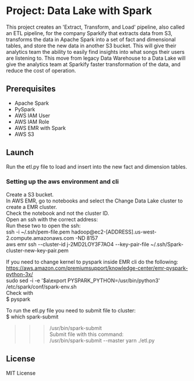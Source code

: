 # Project: Data Lake with Spark
This project creates an 'Extract, Transform, and Load' pipeline, also called an ETL pipeline, for the company Sparkify that extracts data from S3, transforms the data in Apache Spark into a set of fact and dimensional tables, and store the new data in another S3 bucket. This will give their analytics team the ability to easily find insights into what songs their users are listening to. This move from legacy Data Warehouse to a Data Lake will give the analytics team at Sparkify faster transformation of the data, and reduce the cost of operation.


## Prerequisites
* Apache Spark
* PySpark
* AWS IAM User
* AWS IAM Role
* AWS EMR with Spark
* AWS S3


## Launch
Run the etl.py file to load and insert into the new fact and dimension tables.

### Setting up the aws environment and cli
Create a S3 bucket.  
In AWS EMR, go to notebooks and select the Change Data Lake cluster to create a EMR cluster.  
Check the notebook and not the cluster ID.  
Open an ssh with the correct address:  
Run these two to open the ssh:  
ssh -i ~/.ssh/pem-file.pem hadoop@ec2-[ADDRESS].us-west-2.compute.amazonaws.com -ND 8157  
aws emr ssh --cluster-id j-2MD2LOY3F7AO4 --key-pair-file ~/.ssh/Spark-cluster-new-key-pair.pem  

If you need to change kernel to pyspark inside EMR cli do the following:  
https://aws.amazon.com/premiumsupport/knowledge-center/emr-pyspark-python-3x/  
sudo sed -i -e '$a\export PYSPARK_PYTHON=/usr/bin/python3' /etc/spark/conf/spark-env.sh  
Check with  
$ pyspark  

To run the etl.py file you need to submit file to cluster:  
$ which spark-submit  
>>> /usr/bin/spark-submit  
Submit file with this command:  
/usr/bin/spark-submit --master yarn ./etl.py  

## License

MIT License
